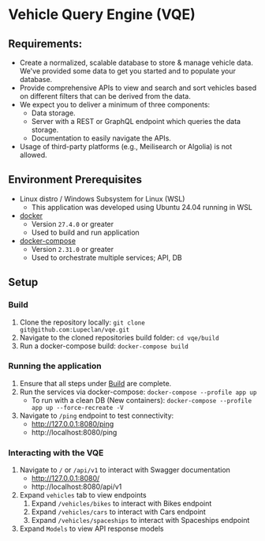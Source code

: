 # Vehicle Query Engine (VQE)

## Requirements:
- Create a normalized, scalable database to store & manage vehicle data. We've provided some data to get you started and to populate your database.
- Provide comprehensive APIs to view and search and sort vehicles based on different filters that can be derived from the data.
- We expect you to deliver a minimum of three components:
    - Data storage.
    - Server with a REST or GraphQL endpoint which queries the data storage.
    - Documentation to easily navigate the APIs.
- Usage of third-party platforms (e.g., Meilisearch or Algolia) is not allowed.

## Environment Prerequisites

- Linux distro / Windows Subsystem for Linux (WSL)
    - This application was developed using Ubuntu 24.04 running in WSL
- [docker](https://docs.docker.com/get-started/get-docker/)
    - Version `27.4.0` or greater
    - Used to build and run application
- [docker-compose](https://docs.docker.com/compose/install/)
    - Version `2.31.0` or greater
    - Used to orchestrate multiple services; API, DB

## Setup

### Build

1. Clone the repository locally: `git clone git@github.com:Lupeclan/vqe.git`
2. Navigate to the cloned repositories build folder: `cd vqe/build`
3. Run a docker-compose build: `docker-compose build`

### Running the application

1. Ensure that all steps under [Build](#build) are complete.
2. Run the services via docker-compose: `docker-compose --profile app up`
    - To run with a clean DB (New containers): `docker-compose --profile app up --force-recreate -V`
3. Navigate to `/ping` endpoint to test connectivity:
    - http://127.0.0.1:8080/ping
    - http://localhost:8080/ping

### Interacting with the VQE

1. Navigate to `/` or `/api/v1` to interact with Swagger documentation
    - http://127.0.0.1:8080/
    - http://localhost:8080/api/v1
2. Expand `vehicles` tab to view endpoints
    1. Expand `/vehicles/bikes` to interact with Bikes endpoint
    2. Expand `/vehicles/cars` to interact with Cars endpoint
    3. Expand `/vehicles/spaceships` to interact with Spaceships endpoint
3. Expand `Models` to view API response models
